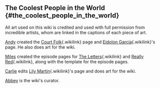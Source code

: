 ## The Coolest People in the World {#the_coolest_people_in_the_world}

All art used on this wiki is credited and used with full permission from
incredible artists, whom are linked in the captions of each piece of
art.

[Andy](https://andromerot.tumblr.com/) created the [Court
Folk](Court_Folk "Court Folk"){.wikilink} page and [Eidolon
García](Eidolon_García "Eidolon García"){.wikilink}\'s page. He also
does art for the wiki.

[Miles](https://fairy-hill.tumblr.com/) created the episode pages for
[The Letters](Episode_One:_The_Letters "The Letters"){.wikilink} and
[Really Red](Episode_Two:_Really_Red "Really Red"){.wikilink}, along
with the template for the episode pages.

[Carlie](https://popeye1357.tumblr.com) edits [Lily
Martin](Lily_Martin "Lily Martin"){.wikilink}\'s page and does art for
the wiki.

[Abbey](https://ekaterinaroskova.tumblr.com/) is the wiki\'s curator.
